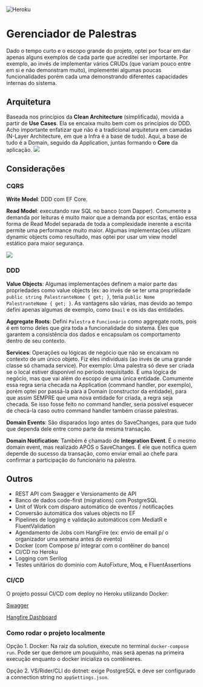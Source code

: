 ![Heroku](https://heroku-badges.herokuapp.com/?app=desafiotecnico-palestras)
# Gerenciador de Palestras

Dado o tempo curto e o escopo grande do projeto, optei por focar em dar apenas alguns exemplos de cada parte que acreditei ser importante. Por exemplo, ao invés de implementar vários CRUDs (que variam pouco entre em si e não demonstram muito), implementei algumas poucas funcionalidades porém cada uma demonstrando diferentes capacidades internas do sistema.

## Arquitetura

Baseada nos princípios da **Clean Architecture** (simplificada), movida a partir de **Use Cases**. Ela se encaixa muito bem com os princípios do DDD. Acho importante enfatizar que não é a tradicional arquitetura em camadas (N-Layer Architecture, em que a Infra é a base de tudo). Aqui, a base de tudo é a Domain, seguido da Application, juntas formando o **Core** da aplicação.
![](https://www.methodsandtools.com/archive/onion11.jpg)

## Considerações

### CQRS
**Write Model**: DDD com EF Core.

**Read Model**: executando raw SQL no banco (com Dapper). Comumente a demanda por leituras é muito maior que a demanda por escritas, então essa forma de Read Model separada de toda a complexidade inerente a escrita permite uma performance muito maior. Algumas implementações utilizam dynamic objects como resultado, mas optei por usar um view model estático para maior segurança.

![](https://i.imgur.com/80W4hyv.jpg)

### DDD
**Value Objects**: Algumas implementações definem a maior parte das propriedades como value objects (ex: ao invés de se ter uma propriedade `public string PalestranteNome { get; }`, teria
 `public Nome PalestranteNome { get; }`. As vantagens são várias, mas devido ao tempo defini apenas algumas de exemplo, como `Email` e os ids das entidades.
 
**Aggregate Roots**: Defini `Palestra` e `Funcionário` como aggregate roots, pois é em torno deles que gira toda a funcionalidade do sistema. Eles que garantem a consistência dos dados e encapsulam os comportamento dentro de seu contexto.

**Services**: Operações ou lógicas de negócio que não se encaixam no contexto de um único objeto. Fiz eles individuais (ao invés de uma grande classe só chamada service). Por exemplo: Uma palestra só deve ser criada se o local estiver disponível no período requisitado. É uma lógica de negócio, mas que vai além do escopo de uma única entidade. Comumente essa regra seria checada na Application (command handler, por exemplo), porém optei por passá-la para a Domain (constructor da entidade), para que assim SEMPRE que uma nova entidade for criada, a regra seja checada. Se isso fosse feito no command handler, seria possível esquecer de checá-la caso outro command handler também criasse palestras.

**Domain Events**: São disparados logo antes do SaveChanges, para que tudo que dependa dele entre como parte da mesma transação.

**Domain Notification**: Também é chamado de **Integration Event**.  É o mesmo domain event, mas realizado APÓS  o SaveChanges. É ele que notifica quem depende do sucesso da transação, como enviar email ao chefe para confirmar a participação do funcionário na palestra.

## Outros
- REST API com Swagger e Versionamento de API
- Banco de dados code-first (migrations) com PostgreSQL
- Unit of Work com disparo automático de eventos / notificações
- Conversão automática dos values objects no EF
- Pipelines de logging e validação automáticos com MediatR e FluentValidation
- Agendamento de Jobs com HangFire (ex: envio de email  p/ o organizador uma semana antes do evento)
- Docker (com Compose p/ integrar com o contêiner do banco)
- CI/CD no Heroku
- Logging com Serilog
- Testes unitários do domínio com AutoFixture, Moq, e FluentAssertions

### CI/CD
O projeto possui CI/CD com deploy no Heroku utilizando Docker:

[Swagger](https://desafiotecnico-palestras.herokuapp.com/index.html)

[Hangfire Dashboard](https://desafiotecnico-palestras.herokuapp.com/hangfire)

### Como rodar o projeto localmente

Opção 1. Docker: Na raiz da solution, execute no terminal `docker-compose run`. Pode ser que demore um pouquinho, mas será apenas na primeira execução enquanto o docker inicializa os contêineres.

Opção 2. VS/Rider/CLI do dotnet: exige PostgreSQL e deve ser configurado a connection string no `appSettings.json`.
